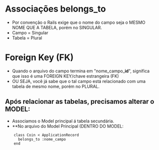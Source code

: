 # Associações belongs_to
+ Por convenção o Rails exige que o nome do campo seja o MESMO NOME QUE A TABELA, porém no SINGULAR.
+ Campo = Singular
+ Tabela = Plural

# Foreign Key (FK)
+ Quando o arquivo do campo termina em "nome_campo_**id**", significa que isso é uma FOREIGN KEY/chave estrangeira (FK) 
+ OU SEJA, você já sabe que o tal campo está relacionado com uma tabela de mesmo nome, porém no PLURAL.

## Após relacionar as tabelas, precisamos alterar o MODEL:
+ Associamos o Model principal á tabela secundária.
+ **No arquivo do Model Principal (DENTRO DO MODEL:
~~~
    class Coin < ApplicationRecord
      belongs_to :nome_campo
    end
~~~
